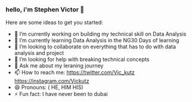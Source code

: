 ### hello, i'm Stephen Victor 👋

Here are some ideas to get you started:

- 🔭 I’m currently working on building my technical skill on Data Analysis
- 🌱 I’m currently learning Data Analysis in the NG30 Days of learning
- 👯 I’m looking to collaborate on everything that has to do with data analysis and project
- 🤔 I’m looking for help with breaking technical concepts
- 💬 Ask me about my leraning journey
- 📫 How to reach me: https://twitter.com/Vic_kutz
                       https://instagram.com/Vickutz
- 😄 Pronouns: ( HE, HIM HIS)
- ⚡ Fun fact: I have never been to dubai
